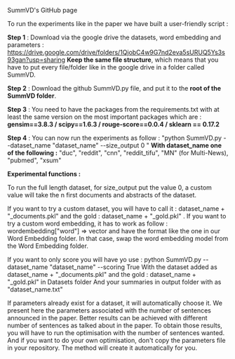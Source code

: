 SummVD's GitHub page

To run the experiments like in the paper we have built a user-friendly script :

**Step 1** : Download via the google drive the datasets, word embedding and parameters : https://drive.google.com/drive/folders/1QjobC4w9G7nd2eva5sURUQ5Ys3s93gan?usp=sharing
**Keep the same file structure**, which means that you have to put every file/folder like in the google drive in a folder called SummVD.

**Step 2** : Download the github SummVD.py file, and put it to the **root of the SummVD folder**.

**Step 3** : You need to have the packages from the requirements.txt with at least the same version on the most important packages which are : **gensim==3.8.3 / scipy==1.6.3 / rouge-score==0.0.4 / sklearn == 0.17.2**

**Step 4** : You can now run the experiments as follow :
"python SummVD.py --dataset_name "dataset_name" --size_output 0 "
**With dataset_name one of the following :** "duc", "reddit", "cnn", "reddit_tifu", "MN" (for Multi-News), "pubmed", "xsum"


**Experimental functions :**

To run the full length dataset, for size_output put the value 0, a custom value will take the n first documents and abstracts of the dataset.

If you want to try a custom dataset, you will have to call it : dataset_name + "_documents.pkl" and the gold : dataset_name + "_gold.pkl" .
If you want to try a custom word embedding, it has to work as follow : wordembedding["word"] => vector and have the format like the one in our Word Embedding folder.
In that case, swap the word embedding model from the Word Embedding folder.

If you want to only score you will have yo use : python SummVD.py --dataset_name "dataset_name" --scoring True
With the dataset added as dataset_name + "_documents.pkl" and the gold : dataset_name + "_gold.pkl" in Datasets folder
And your summaries in output folder with as "dataset_name.txt"

If parameters already exist for a dataset, it will automatically choose it. 
We present here the parameters associated with the number of sentences announced in the paper.
Better results can be achieved with different number of sentences as talked about in the paper.
To obtain those results, you will have to run the optimisation with the number of sentences wanted.
And if you want to do your own optimisation, don't copy the parameters file in your repository. The method will create it automatically for you.


<!--
**SummVD/SummVD** is a ✨ _special_ ✨ repository because its `README.md` (this file) appears on your GitHub profile.

Here are some ideas to get you started:

- 🔭 I’m currently working on ...
- 🌱 I’m currently learning ...
- 👯 I’m looking to collaborate on ...
- 🤔 I’m looking for help with ...
- 💬 Ask me about ...
- 📫 How to reach me: ...
- 😄 Pronouns: ...
- ⚡ Fun fact: ...
-->
